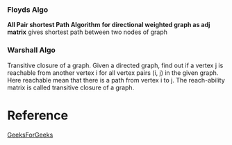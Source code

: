 ### Floyds Algo 

**All Pair shortest Path Algorithm** __for directional weighted graph as adj matrix__ 
gives shortest path between two nodes of graph

### Warshall Algo

Transitive closure of a graph. Given a directed graph, find out if a vertex j is reachable from another vertex i for all vertex pairs (i, j) in the given graph. Here reachable mean that there is a path from vertex i to j. The reach-ability matrix is called transitive closure of a graph.


# Reference

[GeeksForGeeks](https://www.geeksforgeeks.org/transitive-closure-of-a-graph/)
